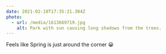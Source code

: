 ```yaml
---
date: 2021-02-18T17:35:21.304Z
photo:
  - url: /media/1613669719.jpg
    alt: Park with sun causing long shadows from the trees.
---
```

Feels like Spring is just around the corner 😀
